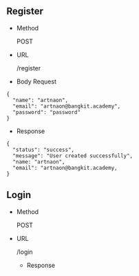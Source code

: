 ## Register
- Method

    POST
- URL

    /register

- Body Request

``` 
{
  "name": "artnaon",
  "email": "artnaon@bangkit.academy",
  "password": "password"
}
```

- Response

```
{
  "status": "success",
  "message": "User created successfully",
  "name: "artnaon",
  "email": "artnaon@bangkit.academy,
}
```

## Login
- Method

  POST

- URL

  /login

  - Response